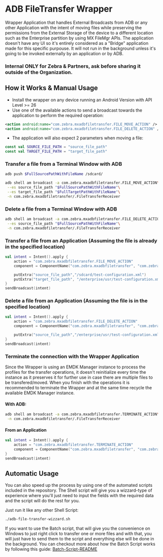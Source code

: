# ADB FileTransfer Wrapper

Wrapper Application that handles External Broadcasts from ADB or any other Application with the intent of moving files while preserving the permissions from the External Storage of the device to a different location such as the Enterprise partition by using MX FileMgr APIs.
The application doesn't have any UI so it's entirely considered as a "Bridge" application made for this specific purpouse.
It will not run in the background unless it's going to be invoked externally by an application or by ADB.

### <b>Internal ONLY for Zebra & Partners, ask before sharing it outside of the Organization.</b>

## How it Works & Manual Usage

- Install the wrapper on any device running an Android Version with API Level >= 26
- Use one of the available actions to send a broadcast towards the application to perform the required operation:

```xml
<action android:name="com.zebra.mxadbfiletransfer.FILE_MOVE_ACTION" />
<action android:name="com.zebra.mxadbfiletransfer.FILE_DELETE_ACTION" />
```

- The application will also expect 2 parameters when moving a file:

```kotlin
const val SOURCE_FILE_PATH = "source_file_path"
const val TARGET_FILE_PATH = "target_file_path"
```

### Transfer a file from a Terminal Window with ADB

```bash
adb push $FullSourcePathWithFileName /sdcard/

adb shell am broadcast -a com.zebra.mxadbfiletransfer.FILE_MOVE_ACTION\
 --es source_file_path "$FullSourcePathWithFileName"\
 --es target_file_path "$FullTargetPathWithFileName"\
 -n com.zebra.mxadbfiletransfer/.FileTransferReceiver
```

### Delete a file from a Terminal Window with ADB

```bash
adb shell am broadcast -a com.zebra.mxadbfiletransfer.FILE_DELETE_ACTION\
 --es source_file_path "$FullSourcePathWithFileName"\
 -n com.zebra.mxadbfiletransfer/.FileTransferReceiver
```

### Transfer a file from an Application (Assuming the file is already in the specified location)

```kotlin
val intent = Intent().apply {
    action = "com.zebra.mxadbfiletransfer.FILE_MOVE_ACTION"
    component = ComponentName("com.zebra.mxadbfiletransfer", "com.zebra.mxadbfiletransfer.FileTransferReceiver")

    putExtra("source_file_path","/sdcard/test-configuration.xml")
    putExtra("target_file_path", "/enterprise/usr/test-configuration.xml")
}
sendBroadcast(intent)
```


### Delete a file from an Application (Assuming the file is in the specified location)

```kotlin
val intent = Intent().apply {
    action = "com.zebra.mxadbfiletransfer.FILE_DELETE_ACTION"
    component = ComponentName("com.zebra.mxadbfiletransfer", "com.zebra.mxadbfiletransfer.FileTransferReceiver")

    putExtra("source_file_path","/enterprise/usr/test-configuration.xml")
}
sendBroadcast(intent)
```

### Terminate the connection with the Wrapper Application

Since the Wrapper is using an EMDK Manager instance to process the profiles for the transfer operations, it doesn't reinitialize every time the instance as it preserves it for further use in case there are multiple files to be transfered/moved.
When you finish with the operations it is recommended to terminate the Wrapper and at the same time recycle the available EMDK Manager instance.

#### With ADB:

```bash
adb shell am broadcast -a com.zebra.mxadbfiletransfer.TERMINATE_ACTION\
 -n com.zebra.mxadbfiletransfer/.FileTransferReceiver
```

#### From an Application

```kotlin
val intent = Intent().apply {
    action = "com.zebra.mxadbfiletransfer.TERMINATE_ACTION"
    component = ComponentName("com.zebra.mxadbfiletransfer", "com.zebra.mxadbfiletransfer.FileTransferReceiver")
}
sendBroadcast(intent)
```

## Automatic Usage

You can also speed up the process by using one of the automated scripts included in the repository.
The Shell script will give you a wizzard-type of experience where you'll just need to input the fields with the required data and the script will do the rest for you.

Just run it like any other Shell Script:

```bash
./adb-file-transfer-wizzard.sh
```

If you want to use the Batch script, that will give you the convenience on Windows to just right click to transfer one or more files and with that, you will just have to send them to the script and everything else will be done in the background.
You can checkout more about how the Batch Script works by following this guide: [Batch-Script-README](https://github.com/nilac8991/mx-adb-filetransfer/files/9828754/Batch-Script-README.pdf)